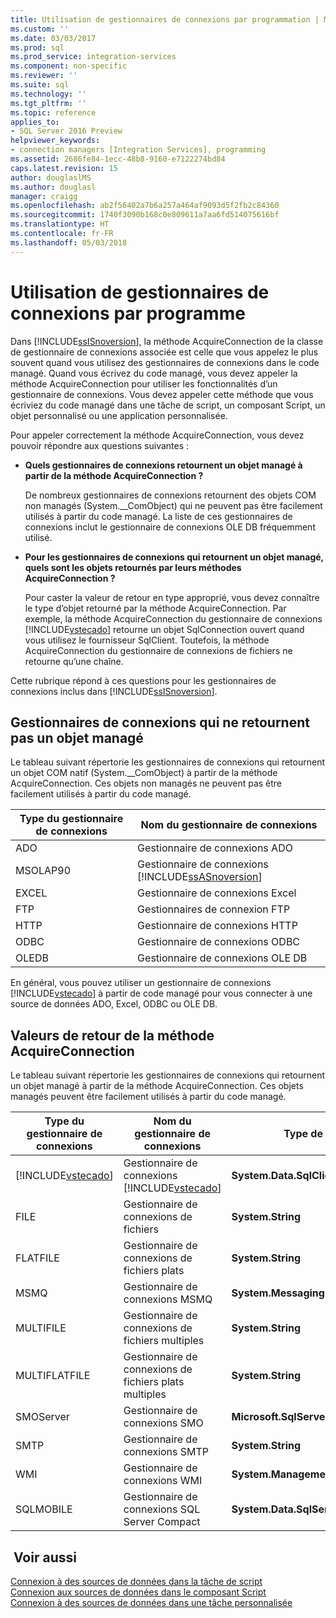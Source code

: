 ```yaml
---
title: Utilisation de gestionnaires de connexions par programmation | Microsoft Docs
ms.custom: ''
ms.date: 03/03/2017
ms.prod: sql
ms.prod_service: integration-services
ms.component: non-specific
ms.reviewer: ''
ms.suite: sql
ms.technology: ''
ms.tgt_pltfrm: ''
ms.topic: reference
applies_to:
- SQL Server 2016 Preview
helpviewer_keywords:
- connection managers [Integration Services], programming
ms.assetid: 2686fe84-1ecc-48b8-9160-e7122274bd84
caps.latest.revision: 15
author: douglaslMS
ms.author: douglasl
manager: craigg
ms.openlocfilehash: ab2f56402a7b6a257a464af9093d5f2fb2c84360
ms.sourcegitcommit: 1740f3090b168c0e809611a7aa6fd514075616bf
ms.translationtype: HT
ms.contentlocale: fr-FR
ms.lasthandoff: 05/03/2018
---
```

# <a name="working-with-connection-managers-programmatically"></a>Utilisation de gestionnaires de connexions par programme
  Dans [!INCLUDE[ssISnoversion](../includes/ssisnoversion-md.md)], la méthode AcquireConnection de la classe de gestionnaire de connexions associée est celle que vous appelez le plus souvent quand vous utilisez des gestionnaires de connexions dans le code managé. Quand vous écrivez du code managé, vous devez appeler la méthode AcquireConnection pour utiliser les fonctionnalités d’un gestionnaire de connexions. Vous devez appeler cette méthode que vous écriviez du code managé dans une tâche de script, un composant Script, un objet personnalisé ou une application personnalisée.  
  
 Pour appeler correctement la méthode AcquireConnection, vous devez pouvoir répondre aux questions suivantes :  
  
-   **Quels gestionnaires de connexions retournent un objet managé à partir de la méthode AcquireConnection ?**  
  
     De nombreux gestionnaires de connexions retournent des objets COM non managés (System.__ComObject) qui ne peuvent pas être facilement utilisés à partir du code managé. La liste de ces gestionnaires de connexions inclut le gestionnaire de connexions OLE DB fréquemment utilisé.  
  
-   **Pour les gestionnaires de connexions qui retournent un objet managé, quels sont les objets retournés par leurs méthodes AcquireConnection ?**  
  
     Pour caster la valeur de retour en type approprié, vous devez connaître le type d’objet retourné par la méthode AcquireConnection. Par exemple, la méthode AcquireConnection du gestionnaire de connexions [!INCLUDE[vstecado](../includes/vstecado-md.md)] retourne un objet SqlConnection ouvert quand vous utilisez le fournisseur SqlClient. Toutefois, la méthode AcquireConnection du gestionnaire de connexions de fichiers ne retourne qu’une chaîne.  
  
 Cette rubrique répond à ces questions pour les gestionnaires de connexions inclus dans [!INCLUDE[ssISnoversion](../includes/ssisnoversion-md.md)].  
  
## <a name="connection-managers-that-do-not-return-a-managed-object"></a>Gestionnaires de connexions qui ne retournent pas un objet managé  
 Le tableau suivant répertorie les gestionnaires de connexions qui retournent un objet COM natif (System.__ComObject) à partir de la méthode AcquireConnection. Ces objets non managés ne peuvent pas être facilement utilisés à partir du code managé.  
  
|Type du gestionnaire de connexions|Nom du gestionnaire de connexions|  
|-----------------------------|-----------------------------|  
|ADO|Gestionnaire de connexions ADO|  
|MSOLAP90|Gestionnaire de connexions [!INCLUDE[ssASnoversion](../includes/ssasnoversion-md.md)]|  
|EXCEL|Gestionnaire de connexions Excel|  
|FTP|Gestionnaires de connexion FTP|  
|HTTP|Gestionnaire de connexions HTTP|  
|ODBC|Gestionnaire de connexions ODBC|  
|OLEDB|Gestionnaire de connexions OLE DB|  
  
 En général, vous pouvez utiliser un gestionnaire de connexions [!INCLUDE[vstecado](../includes/vstecado-md.md)] à partir de code managé pour vous connecter à une source de données ADO, Excel, ODBC ou OLE DB.  
  
## <a name="return-values-from-the-acquireconnection-method"></a>Valeurs de retour de la méthode AcquireConnection  
 Le tableau suivant répertorie les gestionnaires de connexions qui retournent un objet managé à partir de la méthode AcquireConnection. Ces objets managés peuvent être facilement utilisés à partir du code managé.  
  
|Type du gestionnaire de connexions|Nom du gestionnaire de connexions|Type de valeur de retour|Informations supplémentaires|  
|-----------------------------|-----------------------------|--------------------------|----------------------------|  
|[!INCLUDE[vstecado](../includes/vstecado-md.md)]|Gestionnaire de connexions [!INCLUDE[vstecado](../includes/vstecado-md.md)]|**System.Data.SqlClient.SqlConnection**||  
|FILE|Gestionnaire de connexions de fichiers|**System.String**|Chemin d'accès au fichier.|  
|FLATFILE|Gestionnaire de connexions de fichiers plats|**System.String**|Chemin d'accès au fichier.|  
|MSMQ|Gestionnaire de connexions MSMQ|**System.Messaging.MessageQueue**||  
|MULTIFILE|Gestionnaire de connexions de fichiers multiples|**System.String**|Chemin d'accès à l'un des fichiers.|  
|MULTIFLATFILE|Gestionnaire de connexions de fichiers plats multiples|**System.String**|Chemin d'accès à l'un des fichiers.|  
|SMOServer|Gestionnaire de connexions SMO|**Microsoft.SqlServer.Management.Smo.Server**||  
|SMTP|Gestionnaire de connexions SMTP|**System.String**|Par exemple : `SmtpServer=<server name>;UseWindowsAuthentication=True;EnableSsl=False;`|  
|WMI|Gestionnaire de connexions WMI|**System.Management.ManagementScope**||  
|SQLMOBILE|Gestionnaire de connexions SQL Server Compact|**System.Data.SqlServerCe.SqlCeConnection**||  
  
## <a name="see-also"></a> Voir aussi  
 [Connexion à des sources de données dans la tâche de script](../integration-services/extending-packages-scripting/task/connecting-to-data-sources-in-the-script-task.md)   
 [Connexion aux sources de données dans le composant Script](../integration-services/extending-packages-scripting/data-flow-script-component/connecting-to-data-sources-in-the-script-component.md)   
 [Connexion à des sources de données dans une tâche personnalisée](../integration-services/extending-packages-custom-objects/task/connecting-to-data-sources-in-a-custom-task.md)  
  
  
